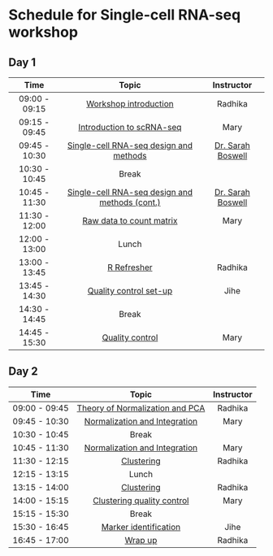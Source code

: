 # Schedule for Single-cell RNA-seq workshop

## Day 1

| Time |  Topic  | Instructor |
|:-----------:|:----------:|:--------:|
| 09:00 - 09:15 | [Workshop introduction](../slides/Intro_to_workshop.pdf) | Radhika
| 09:15 - 09:45 | [Introduction to scRNA-seq](../lessons/01_intro_to_scRNA-seq.md) | Mary
| 09:45 - 10:30 | [Single-cell RNA-seq design and methods](../slides/Single_Cell_Nov_12_02_19_SB.pdf) | [Dr. Sarah Boswell](https://scholar.harvard.edu/saboswell) |
| 10:30 - 10:45 | Break | |
| 10:45 - 11:30 | [Single-cell RNA-seq design and methods (cont.)](../slides/Single_Cell_Nov_12_02_19_SAB.pdf) | [Dr. Sarah Boswell](https://scholar.harvard.edu/saboswell) |
| 11:30 - 12:00 | [Raw data to count matrix](../lessons/02_SC_generation_of_count_matrix.md) | Mary |
| 12:00 - 13:00 | Lunch | |
| 13:00 - 13:45 | [R Refresher](https://hbctraining.github.io/DGE_workshop_salmon/lessons/R_refresher.html) | Radhika |
| 13:45 - 14:30 | [Quality control set-up](../lessons/03_SC_quality_control-setup.md) | Jihe |
| 14:30 - 14:45 | Break | |
| 14:45 - 15:30 | [Quality control](../lessons/04_SC_quality_control.md) | Mary |

## Day 2

| Time |  Topic  | Instructor |
|:-----------:|:----------:|:--------:|
| 09:00 - 09:45 | [Theory of Normalization and PCA](../lessons/05_normalization_and_PCA.md) | Radhika |
| 09:45 - 10:30 | [Normalization and Integration](../lessons/06_SC_SCT_and_integration.md) | Mary |
| 10:30 - 10:45 | Break | |
| 10:45 - 11:30 | [Normalization and Integration](../lessons/06_SC_SCT_and_integration.md) | Mary |
| 11:30 - 12:15 | [Clustering](../lessons/07_SC_clustering_cells_SCT.md) | Radhika |
| 12:15 - 13:15 | Lunch | |
| 13:15 - 14:00 | [Clustering](../lessons/07_SC_clustering_cells_SCT.md) | Radhika |
| 14:00 - 15:15 | [Clustering quality control](../lessons/08_SC_clustering_quality_control.md) | Mary |
| 15:15 - 15:30 | Break | |
| 15:30 - 16:45 | [Marker identification](../lessons/09_merged_SC_marker_identification.md) | Jihe |
| 16:45 - 17:00 | [Wrap up](../slides/Workshop_wrapup.pdf) | Radhika |
